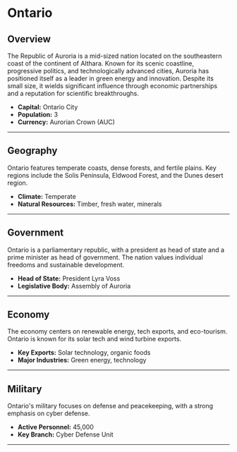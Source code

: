 # Ontario

## Overview
The Republic of Auroria is a mid-sized nation located on the southeastern coast of the continent of Althara. Known for its scenic coastline, progressive politics, and technologically advanced cities, Auroria has positioned itself as a leader in green energy and innovation. Despite its small size, it wields significant influence through economic partnerships and a reputation for scientific breakthroughs.

- **Capital:** Ontario City
- **Population:** 3
- **Currency:** Aurorian Crown (AUC)

---

## Geography
Ontario features temperate coasts, dense forests, and fertile plains. Key regions include the Solis Peninsula, Eldwood Forest, and the Dunes desert region.

- **Climate:** Temperate
- **Natural Resources:** Timber, fresh water, minerals

---

## Government
Ontario is a parliamentary republic, with a president as head of state and a prime minister as head of government. The nation values individual freedoms and sustainable development.

- **Head of State:** President Lyra Voss
- **Legislative Body:** Assembly of Auroria

---

## Economy
The economy centers on renewable energy, tech exports, and eco-tourism. Ontario is known for its solar tech and wind turbine exports.

- **Key Exports:** Solar technology, organic foods
- **Major Industries:** Green energy, technology

---

## Military
Ontario's military focuses on defense and peacekeeping, with a strong emphasis on cyber defense.

- **Active Personnel:** 45,000
- **Key Branch:** Cyber Defense Unit

---

